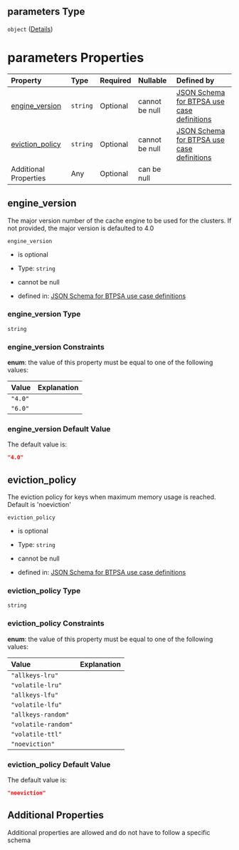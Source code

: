 ## parameters Type

`object` ([Details](btpsa-usecase-properties-services-items-allof-1-then-allof-96-then-allof-0-then-properties-parameters.md))

# parameters Properties

| Property                             | Type     | Required | Nullable       | Defined by                                                                                                                                                                                                                                                                                                                                                |
| :----------------------------------- | :------- | :------- | :------------- | :-------------------------------------------------------------------------------------------------------------------------------------------------------------------------------------------------------------------------------------------------------------------------------------------------------------------------------------------------------- |
| [engine\_version](#engine_version)   | `string` | Optional | cannot be null | [JSON Schema for BTPSA use case definitions](btpsa-usecase-properties-services-items-allof-1-then-allof-96-then-allof-0-then-properties-parameters-properties-engine_version.md "http://example.com/schemas/redis-free-create.json#/properties/services/items/allOf/1/then/allOf/96/then/allOf/0/then/properties/parameters/properties/engine_version")   |
| [eviction\_policy](#eviction_policy) | `string` | Optional | cannot be null | [JSON Schema for BTPSA use case definitions](btpsa-usecase-properties-services-items-allof-1-then-allof-96-then-allof-0-then-properties-parameters-properties-eviction_policy.md "http://example.com/schemas/redis-free-create.json#/properties/services/items/allOf/1/then/allOf/96/then/allOf/0/then/properties/parameters/properties/eviction_policy") |
| Additional Properties                | Any      | Optional | can be null    |                                                                                                                                                                                                                                                                                                                                                           |

## engine\_version

The major version number of the cache engine to be used for the clusters. If not provided, the major version is defaulted to 4.0

`engine_version`

*   is optional

*   Type: `string`

*   cannot be null

*   defined in: [JSON Schema for BTPSA use case definitions](btpsa-usecase-properties-services-items-allof-1-then-allof-96-then-allof-0-then-properties-parameters-properties-engine_version.md "http://example.com/schemas/redis-free-create.json#/properties/services/items/allOf/1/then/allOf/96/then/allOf/0/then/properties/parameters/properties/engine_version")

### engine\_version Type

`string`

### engine\_version Constraints

**enum**: the value of this property must be equal to one of the following values:

| Value   | Explanation |
| :------ | :---------- |
| `"4.0"` |             |
| `"6.0"` |             |

### engine\_version Default Value

The default value is:

```json
"4.0"
```

## eviction\_policy

The eviction policy for keys when maximum memory usage is reached. Default is 'noeviction'

`eviction_policy`

*   is optional

*   Type: `string`

*   cannot be null

*   defined in: [JSON Schema for BTPSA use case definitions](btpsa-usecase-properties-services-items-allof-1-then-allof-96-then-allof-0-then-properties-parameters-properties-eviction_policy.md "http://example.com/schemas/redis-free-create.json#/properties/services/items/allOf/1/then/allOf/96/then/allOf/0/then/properties/parameters/properties/eviction_policy")

### eviction\_policy Type

`string`

### eviction\_policy Constraints

**enum**: the value of this property must be equal to one of the following values:

| Value               | Explanation |
| :------------------ | :---------- |
| `"allkeys-lru"`     |             |
| `"volatile-lru"`    |             |
| `"allkeys-lfu"`     |             |
| `"volatile-lfu"`    |             |
| `"allkeys-random"`  |             |
| `"volatile-random"` |             |
| `"volatile-ttl"`    |             |
| `"noeviction"`      |             |

### eviction\_policy Default Value

The default value is:

```json
"noeviction"
```

## Additional Properties

Additional properties are allowed and do not have to follow a specific schema

